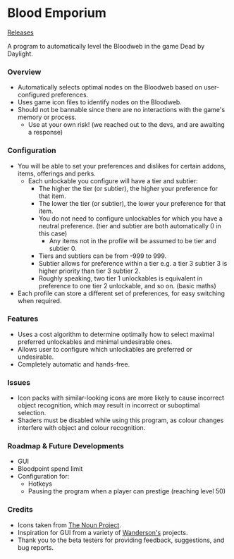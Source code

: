 # Blood Emporium
[Releases](https://github.com/IIInitiationnn/BloodEmporium/releases)

A program to automatically level the Bloodweb in the game Dead by Daylight.

### Overview
- Automatically selects optimal nodes on the Bloodweb based on user-configured preferences.
- Uses game icon files to identify nodes on the Bloodweb.
- Should not be bannable since there are no interactions with the game's memory or process.
    - Use at your own risk! (we reached out to the devs, and are awaiting a response)

### Configuration
- You will be able to set your preferences and dislikes for certain addons, items, offerings and perks.
  - Each unlockable you configure will have a tier and subtier:
    - The higher the tier (or subtier), the higher your preference for that item.
    - The lower the tier (or subtier), the lower your preference for that item.
    - You do not need to configure unlockables for which you have a neutral preference.
    (tier and subtier are both automatically 0 in this case)
      - Any items not in the profile will be assumed to be tier and subtier 0.
    - Tiers and subtiers can be from -999 to 999.
    - Subtier allows for preference within a tier e.g. a tier 3 subtier 3 is higher priority than tier 3 subtier 2.
    - Roughly speaking, two tier 1 unlockables is equivalent in preference to one tier 2 unlockable, and so on.
    (basic maths)
- Each profile can store a different set of preferences, for easy switching when required.

### Features
- Uses a cost algorithm to determine optimally how to select maximal preferred unlockables and minimal undesirable ones.
- Allows user to configure which unlockables are preferred or undesirable.
- Completely automatic and hands-free.

### Issues
- Icon packs with similar-looking icons are more likely to cause incorrect object recognition, which may result in
  incorrect or suboptimal selection.
- Shaders must be disabled while using this program, as colour changes interfere with object and colour recognition.

### Roadmap & Future Developments
- GUI
- Bloodpoint spend limit
- Configuration for:
  - Hotkeys
  - Pausing the program when a player can prestige (reaching level 50)

### Credits
- Icons taken from [The Noun Project](https://thenounproject.com/).
- Inspiration for GUI from a variety of [Wanderson's](https://www.youtube.com/WandersonIsMe) projects.
- Thank you to the beta testers for providing feedback, suggestions, and bug reports.
